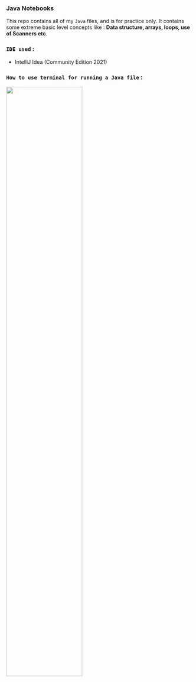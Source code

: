 ### Java Notebooks
This repo contains all of my `Java` files, and is for practice only. It contains some extreme basic level concepts like : **Data structure, arrays, loops, use of Scanners etc**. 

### `IDE used` :
- IntelliJ Idea (Community Edition 2021)

### `How to use terminal for running a Java file` :
<img width=64% src="https://user-images.githubusercontent.com/56751963/118754324-70a53080-b884-11eb-9e4b-86d1307a141c.png"></img>



